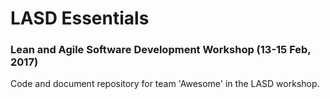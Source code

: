 # LASD Essentials
### Lean and Agile Software Development Workshop (13-15 Feb, 2017)

Code and document repository for team 'Awesome' in the LASD workshop.
